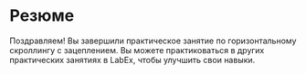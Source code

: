 # Резюме

Поздравляем! Вы завершили практическое занятие по горизонтальному скроллингу с зацеплением. Вы можете практиковаться в других практических занятиях в LabEx, чтобы улучшить свои навыки.
